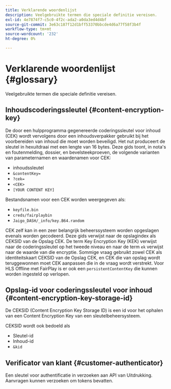 ```yaml
---
title: Verklarende woordenlijst
description: Veelgebruikte termen die speciale definitie vereisen.
exl-id: 4e7874f7-c5c0-4f2c-ada2-a0da3ed4d4bf
source-git-commit: 3e63c187f12d1bff53370bbcde4d6a77f58f3b4f
workflow-type: tm+mt
source-wordcount: '232'
ht-degree: 0%

---
```


# Verklarende woordenlijst {#glossary}

Veelgebruikte termen die speciale definitie vereisen.

## Inhoudscoderingssleutel {#content-encryption-key}

De door een hulpprogramma gegenereerde coderingssleutel voor inhoud (CEK) wordt vervolgens door een inhoudsverpakker gebruikt bij het voorbereiden van inhoud die moet worden beveiligd.
Het nut produceert de sleutel in hexuitdraai met een lengte van 16 bytes.
Deze gids toont, in nota&#39;s en foutenmelding, dossier, en bevelsteekproeven, de volgende varianten van parameternamen en waardenamen voor CEK:

* inhoudssleutel
* `&contentKey=`
* `?cek=`
* `<CEK>`
* `[YOUR CONTENT KEY]`

Bestandsnamen voor een CEK worden weergegeven als:

* `keyfile.bin`
* `creds/fairplaybin`
* `Jaigo_DASH/_info/key.B64.random`

CEK zelf kan in een zeer belangrijk beheerssysteem worden opgeslagen evenals worden gecodeerd. Deze gids verwijst naar de opslagindex als CEKSID van de Opslag CEK. De term Key Encryption Key (KEK) verwijst naar de coderingssleutel op het tweede niveau en naar de term `ek` verwijst naar de waarde van die encryptie.
Sommige vraag gebruikt zowel CEK als identiteitskaart CEKSID van de Opslag CEK, en CEK die van opslag wordt teruggewonnen moet CEK aanpassen die in de vraag wordt verstrekt.
Voor HLS Offline met FairPlay is er ook een `persistentContentKey` die kunnen worden ingesteld op verlopen.

## Opslag-id voor coderingssleutel voor inhoud {#content-encryption-key-storage-id}

De CEKSID (Content Encryption Key Storage ID) is een id voor het ophalen van een Content Encryption Key van een sleutelbeheersysteem.

CEKSID wordt ook bedoeld als
* Sleutel-id
* Inhoud-id
* `&kid`

## Verificator van klant {#customer-authenticator}

Een sleutel voor authentificatie in verzoeken aan API van Uitdrukking. Aanvragen kunnen verzoeken om tokens bevatten.
